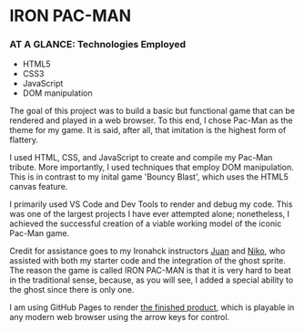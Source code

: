 # IRON PAC-MAN

### AT A GLANCE: Technologies Employed

* HTML5
* CSS3
* JavaScript
* DOM manipulation

The goal of this project was to build a basic but functional game that can be rendered and played in a web browser.
To this end, I chose Pac-Man as the theme for my game. It is said, after all, that imitation is the highest form of flattery.

I used HTML, CSS, and JavaScript to create and compile my Pac-Man tribute. More importantly, I used techniques that employ DOM manipulation. This is in contrast to my inital game 'Bouncy Blast', which uses the HTML5 canvas feature.

I primarily used VS Code and Dev Tools to render and debug my code. This was one of the largest projects I have ever attempted alone; nonetheless, I achieved the successful creation of a viable working model of the iconic Pac-Man game. 

Credit for assistance goes to my Ironahck instructors [Juan](https://github.com/JuanGrajales) and [Niko](https://github.com/Tzikas), who assisted with both my starter code and the integration of the ghost sprite. The reason the game is called IRON PAC-MAN is that it is very hard to beat in the traditional sense, because, as you will see, I added a special ability to the ghost since there is only one.

I am using GitHub Pages to render [the finished product](https://killshot13.github.io/iron-pacman/), which is playable in any modern web browser using the arrow keys for control.

